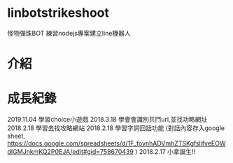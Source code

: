 # linbotstrikeshoot
怪物彈珠BOT
練習nodejs專案建立line機器人

# 介紹

# 成長紀錄

2019.11.04	學習choice小遊戲
2018.3.18   學會會識別共鬥url,並找功略網址
2018.2.18	學習去找攻略網站
2018.2.18	學習字詞回話功能 (對話內容存入google sheet, https://docs.google.com/spreadsheets/d/1F_fovnhADVmhZTSKgfslifveEOWdIGMJnkmKQ2P0EJA/edit#gid=758670439 )
2018.2.17	小拿誕生!!
